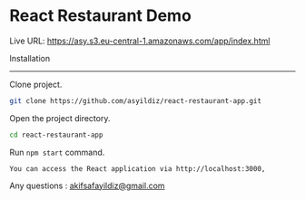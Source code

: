 # React Restaurant Demo

Live URL: https://asy.s3.eu-central-1.amazonaws.com/app/index.html

Installation

------------
Clone project. 

```bash
git clone https://github.com/asyildiz/react-restaurant-app.git
```

Open the project directory.

```bash
cd react-restaurant-app
```

Run `npm start` command.

```tip
You can access the React application via http://localhost:3000,
```

Any questions : <akifsafayildiz@gmail.com>
